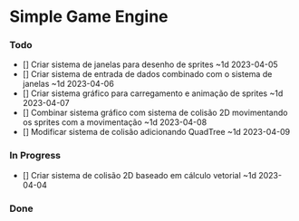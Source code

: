
# Simple Game Engine

### Todo

- [] Criar sistema de janelas para desenho de sprites ~1d 2023-04-05
- [] Criar sistema de entrada de dados combinado com o sistema de janelas ~1d 2023-04-06
- [] Criar sistema gráfico para carregamento e animação de sprites ~1d 2023-04-07
- [] Combinar sistema gráfico com sistema de colisão 2D movimentando os sprites com a movimentação ~1d 2023-04-08
- [] Modificar sistema de colisão adicionando QuadTree ~1d 2023-04-09

### In Progress

- [] Criar sistema de colisão 2D baseado em cálculo vetorial ~1d 2023-04-04

### Done
